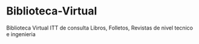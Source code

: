 # Biblioteca-Virtual
Biblioteca Virtual ITT de consulta Libros, Folletos, Revistas de nivel tecnico e ingenieria
